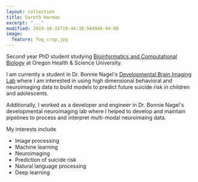 ```yaml
---
layout: collection
title: Gareth Harman
excerpt: "..."
modified: 2019-10-31T19:44:38.564948-04:00
image:
  feature: fog_crop.jpg
---
```



Second year PhD student studying [Bioinformatics and Computational Biology](https://www.ohsu.edu/xd/education/schools/school-of-medicine/departments/clinical-departments/dmice/) at Oregon Health & Science University. 

I am currently a student in Dr. Bonnie Nagel's [Developmental Brain Imaging Lab](https://www.ohsu.edu/xd/education/schools/school-of-medicine/departments/clinical-departments/psychiatry/research/developmental-brain-imaging-lab/index.cfm) where I am interested in using high dimensional behavioral and neuroimaging data to build models to predict future suicide risk in children and adolescents.  

Additionally, I worked as a developer and engineer in Dr. Bonnie Nagel's developmental neuroimaging lab where I helped to develop and maintain pipelines to process and interpret multi-modal neuroimaing data.  

My interests include
  - Image processing
  - Machine learning
  - Neuroimaging 
  - Prediction of suicide risk
  - Natural language processing
  - Deep learning